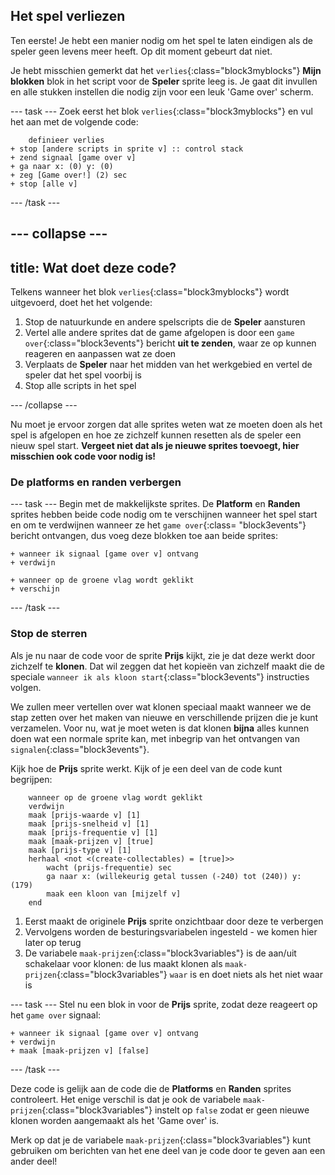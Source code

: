 ## Het spel verliezen

Ten eerste! Je hebt een manier nodig om het spel te laten eindigen als de speler geen levens meer heeft. Op dit moment gebeurt dat niet.

Je hebt misschien gemerkt dat het `verlies`{:class="block3myblocks"} **Mijn blokken** blok in het script voor de **Speler** sprite leeg is. Je gaat dit invullen en alle stukken instellen die nodig zijn voor een leuk 'Game over' scherm.

--- task --- 
Zoek eerst het blok `verlies`{:class="block3myblocks"} en vul het aan met de volgende code:

```blocks3
    definieer verlies
+ stop [andere scripts in sprite v] :: control stack
+ zend signaal [game over v]
+ ga naar x: (0) y: (0)
+ zeg [Game over!] (2) sec
+ stop [alle v]
```

--- /task ---

--- collapse ---
---
title: Wat doet deze code?
---

Telkens wanneer het blok `verlies`{:class="block3myblocks"} wordt uitgevoerd, doet het het volgende:

1. Stop de natuurkunde en andere spelscripts die de **Speler** aansturen
2. Vertel alle andere sprites dat de game afgelopen is door een `game over`{:class="block3events"} bericht **uit te zenden**, waar ze op kunnen reageren en aanpassen wat ze doen
3. Verplaats de **Speler** naar het midden van het werkgebied en vertel de speler dat het spel voorbij is
4. Stop alle scripts in het spel

--- /collapse ---

Nu moet je ervoor zorgen dat alle sprites weten wat ze moeten doen als het spel is afgelopen en hoe ze zichzelf kunnen resetten als de speler een nieuw spel start. **Vergeet niet dat als je nieuwe sprites toevoegt, hier misschien ook code voor nodig is!**

### De platforms en randen verbergen

--- task --- 
Begin met de makkelijkste sprites. De **Platform** en **Randen** sprites hebben beide code nodig om te verschijnen wanneer het spel start en om te verdwijnen wanneer ze het `game over`{:class= "block3events"} bericht ontvangen, dus voeg deze blokken toe aan beide sprites:

```blocks3
+ wanneer ik signaal [game over v] ontvang
+ verdwijn
```

```blocks3
+ wanneer op de groene vlag wordt geklikt
+ verschijn
```

--- /task ---

### Stop de sterren

Als je nu naar de code voor de sprite **Prijs** kijkt, zie je dat deze werkt door zichzelf te **klonen**. Dat wil zeggen dat het kopieën van zichzelf maakt die de speciale `wanneer ik als kloon start`{:class="block3events"} instructies volgen.

We zullen meer vertellen over wat klonen speciaal maakt wanneer we de stap zetten over het maken van nieuwe en verschillende prijzen die je kunt verzamelen. Voor nu, wat je moet weten is dat klonen **bijna** alles kunnen doen wat een normale sprite kan, met inbegrip van het ontvangen van `signalen`{:class="block3events"}.

Kijk hoe de **Prijs** sprite werkt. Kijk of je een deel van de code kunt begrijpen:

```blocks3
    wanneer op de groene vlag wordt geklikt
    verdwijn
    maak [prijs-waarde v] [1]
    maak [prijs-snelheid v] [1]
    maak [prijs-frequentie v] [1]
    maak [maak-prijzen v] [true]
    maak [prijs-type v] [1]
    herhaal <not <(create-collectables) = [true]>>
        wacht (prijs-frequentie) sec
        ga naar x: (willekeurig getal tussen (-240) tot (240)) y: (179)
        maak een kloon van [mijzelf v]
    end
```

1. Eerst maakt de originele **Prijs** sprite onzichtbaar door deze te verbergen
2. Vervolgens worden de besturingsvariabelen ingesteld - we komen hier later op terug
3. De variabele `maak-prijzen`{:class="block3variables"} is de aan/uit schakelaar voor klonen: de lus maakt klonen als `maak-prijzen`{:class="block3variables"} `waar` is en doet niets als het niet waar is

--- task --- 
Stel nu een blok in voor de **Prijs** sprite, zodat deze reageert op het `game over` signaal:

```blocks3
+ wanneer ik signaal [game over v] ontvang
+ verdwijn
+ maak [maak-prijzen v] [false]
```

--- /task ---

Deze code is gelijk aan de code die de **Platforms** en **Randen** sprites controleert. Het enige verschil is dat je ook de variabele `maak-prijzen`{:class="block3variables"} instelt op `false` zodat er geen nieuwe klonen worden aangemaakt als het 'Game over' is.

Merk op dat je de variabele `maak-prijzen`{:class="block3variables"} kunt gebruiken om berichten van het ene deel van je code door te geven aan een ander deel!